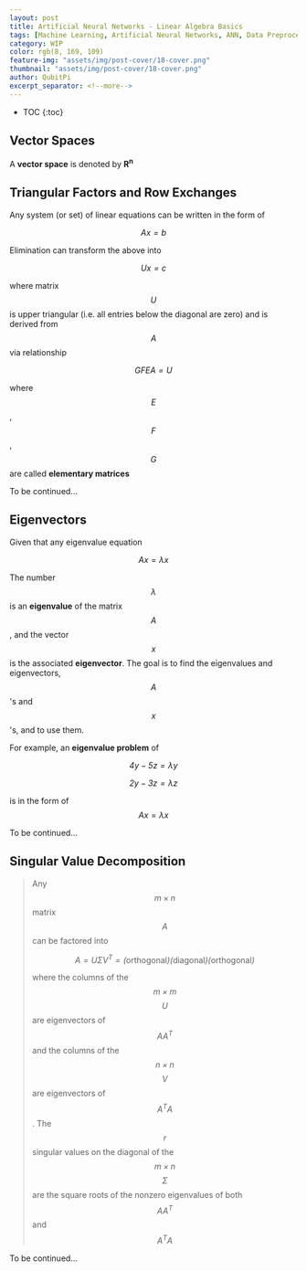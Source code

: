 ```yaml
---
layout: post
title: Artificial Neural Networks - Linear Algebra Basics
tags: [Machine Learning, Artificial Neural Networks, ANN, Data Preprocessing]
category: WIP
color: rgb(8, 169, 109)
feature-img: "assets/img/post-cover/18-cover.png"
thumbnail: "assets/img/post-cover/18-cover.png"
author: QubitPi
excerpt_separator: <!--more-->
---
```


<!--more-->

* TOC
{:toc}


Vector Spaces
-------------

A **vector space** is denoted by $\mathbf{R^n}$


Triangular Factors and Row Exchanges
------------------------------------

Any system (or set) of linear equations can be written in the form of

$$\mathit{ Ax = b }$$

Elimination can transform the above into 

$$\mathit{ Ux = c }$$

where matrix $$\mathit{U}$$ is upper triangular (i.e. all entries below the diagonal are zero) and is derived from
$$\mathit{A}$$ via relationship

$$ \mathit{GFEA = U} $$

where $$\mathit{E}$$, $$\mathit{F}$$, $$\mathit{G}$$ are called **elementary matrices**

To be continued...


Eigenvectors
------------

Given that any eigenvalue equation

$$Ax = \lambda x$$

The number $$\lambda$$is an **eigenvalue** of the matrix $$\mathit{A}$$, and the vector $$\mathit{x}$$ is the associated
**eigenvector**. The goal is to find the eigenvalues and eigenvectors, $$\mathit{A}$$'s and $$\mathit{x}$$'s, and to use
them.

For example, an **eigenvalue problem** of

$$\mathit{ 4y - 5z = \lambda y }$$

$$\mathit{ 2y - 3z = \lambda z }$$

is in the form of $$Ax = \lambda x$$

To be continued...


Singular Value Decomposition
----------------------------

> Any $$\mathit{m} \times \mathit{n}$$ matrix $$\mathit{A}$$ can be factored into
> 
> $$ \mathit{ A = U \Sigma V^T = (\text{orthogonal})(\text{diagonal})(\text{orthogonal}) } $$
> 
> where the columns of the $$\mathit{m \times m}$$ $$\mathit{U}$$ are eigenvectors of $$\mathit{AA^T}$$ and the columns
> of the $$\mathit{n \times n}$$ $$\mathit{V}$$ are eigenvectors of $$\mathit{A^TA}$$. The $$\mathit{r}$$ singular
> values on the diagonal of the $$\mathit{m \times n}$$ $$\Sigma$$ are the square roots of the nonzero eigenvalues of
> both $$\mathit{AA^T}$$ and $$\mathit{A^TA}$$

To be continued...
